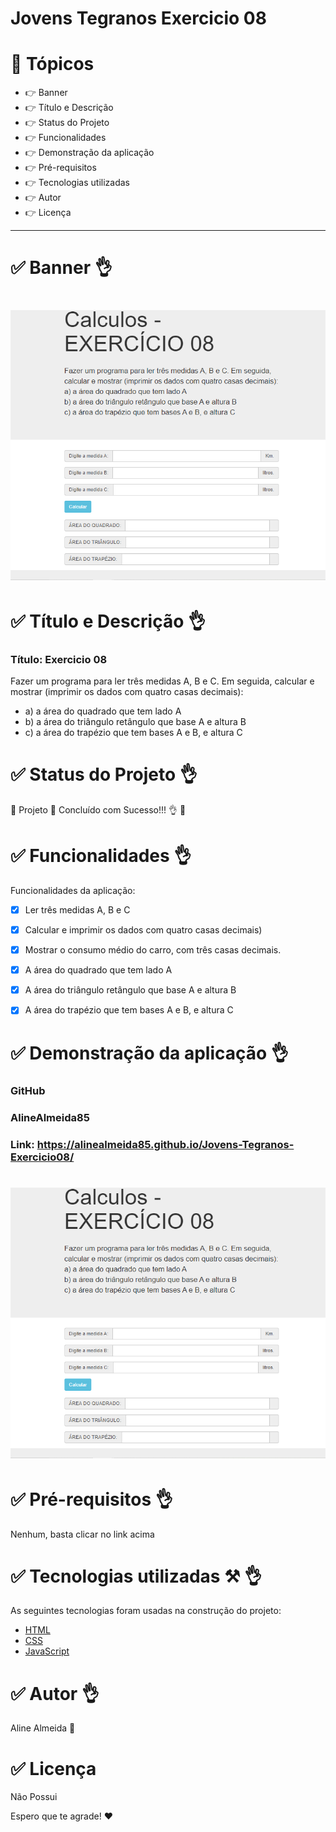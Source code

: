 # Jovens Tegranos Exercicio 08

# 🏁 Tópicos

 * 👉 Banner
 * 👉 Título e Descrição
 * 👉 Status do Projeto
 * 👉 Funcionalidades
 * 👉 Demonstração da aplicação
 * 👉 Pré-requisitos
 * 👉 Tecnologias utilizadas
 * 👉 Autor
 * 👉 Licença
 
 ____________________________________________________________
# ✅ Banner 👌

<h1 align="center">
  <img alt="banner" title="#banner" src="banner.png"/>
</h1>

# ✅ Título e Descrição 👌

### Título: Exercicio 08

Fazer um programa para ler três medidas A, B e C. Em seguida, calcular e mostrar (imprimir os dados com quatro casas decimais):

* a) a área do quadrado que tem lado A
* b) a área do triângulo retângulo que base A e altura B
* c) a área do trapézio que tem bases A e B, e altura C

# ✅ Status do Projeto 👌

🚧 Projeto 🚀 Concluído com Sucesso!!! 👌 🚧

# ✅ Funcionalidades 👌

Funcionalidades da aplicação:

- [x] Ler três medidas A, B e C
- [x] Calcular e imprimir os dados com quatro casas decimais)
- [x] Mostrar o consumo médio do carro, com três casas decimais.
- [x] A área do quadrado que tem lado A
- [x] A área do triângulo retângulo que base A e altura B
- [x] A área do trapézio que tem bases A e B, e altura C


# ✅ Demonstração da aplicação 👌

### GitHub
### AlineAlmeida85

### Link: https://alinealmeida85.github.io/Jovens-Tegranos-Exercicio08/

<h1 align="center">
  <img alt="banner" title="#banner" src="banner.png"/>
</h1>

# ✅ Pré-requisitos 👌

Nenhum, basta clicar no link acima

# ✅ Tecnologias utilizadas ⚒️ 👌

As seguintes tecnologias foram usadas na construção do projeto:

- [HTML](https://pt.wikipedia.org/wiki/HTML)
- [CSS](https://pt.wikipedia.org/wiki/Cascading_Style_Sheets)
- [JavaScript](https://www.javascript.com/)

# ✅ Autor 👌

Aline Almeida 💝

# ✅ Licença

Não Possui

Espero que te agrade! ❤️
